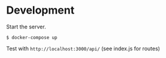 # Development

Start the server.

```
$ docker-compose up
```

Test with `http://localhost:3000/api/` (see index.js for routes)
